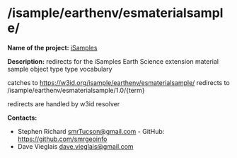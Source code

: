 
# /isample/earthenv/esmaterialsample/

**Name of the project:** [iSamples](https://isamplesorg.github.io/home/)

**Description:** redirects for the iSamples Earth Science extension material sample object type type vocabulary

catches to https://w3id.org/isample/earthenv/esmaterialsample/
redirects to /isample/earthenv/esmaterialsample/1.0/{term}


redirects are handled by w3id resolver

**Contacts:**
* Stephen Richard <smrTucson@gmail.com> - GitHub: https://github.com/smrgeoinfo
* Dave Vieglais <dave.vieglais@gmail.com>  